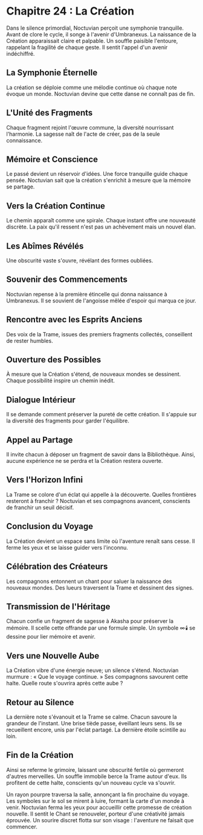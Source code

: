 # Chapitre 24 : La Création
Dans le silence primordial, Noctuvian perçoit une symphonie tranquille.
Avant de clore le cycle, il songe à l'avenir d'Umbranexus.
La naissance de la Création apparaissait claire et palpable.
Un souffle paisible l'entoure, rappelant la fragilité de chaque geste.
Il sentit l'appel d'un avenir indéchiffré.

## La Symphonie Éternelle
La création se déploie comme une mélodie continue où chaque note évoque un monde.
Noctuvian devine que cette danse ne connaît pas de fin.

## L'Unité des Fragments
Chaque fragment rejoint l'œuvre commune, la diversité nourrissant l'harmonie.
La sagesse naît de l'acte de créer, pas de la seule connaissance.

## Mémoire et Conscience
Le passé devient un réservoir d'idées. Une force tranquille guide chaque pensée.
Noctuvian sait que la création s'enrichit à mesure que la mémoire se partage.

## Vers la Création Continue
Le chemin apparaît comme une spirale. Chaque instant offre une nouveauté discrète.
La paix qu'il ressent n'est pas un achèvement mais un nouvel élan.

## Les Abîmes Révélés
Une obscurité vaste s'ouvre, révélant des formes oubliées.

## Souvenir des Commencements
Noctuvian repense à la première étincelle qui donna naissance à Umbranexus.
Il se souvient de l'angoisse mêlée d'espoir qui marqua ce jour.

## Rencontre avec les Esprits Anciens
Des voix de la Trame, issues des premiers fragments collectés, conseillent de rester humbles.

## Ouverture des Possibles
À mesure que la Création s'étend, de nouveaux mondes se dessinent.
Chaque possibilité inspire un chemin inédit.

## Dialogue Intérieur
Il se demande comment préserver la pureté de cette création.
Il s'appuie sur la diversité des fragments pour garder l'équilibre.

## Appel au Partage
Il invite chacun à déposer un fragment de savoir dans la Bibliothèque.
Ainsi, aucune expérience ne se perdra et la Création restera ouverte.

## Vers l'Horizon Infini
La Trame se colore d'un éclat qui appelle à la découverte.
Quelles frontières resteront à franchir ?
Noctuvian et ses compagnons avancent, conscients de franchir un seuil décisif.

## Conclusion du Voyage
La Création devient un espace sans limite où l'aventure renaît sans cesse.
Il ferme les yeux et se laisse guider vers l'inconnu.

## Célébration des Créateurs
Les compagnons entonnent un chant pour saluer la naissance des nouveaux mondes.
Des lueurs traversent la Trame et dessinent des signes.

## Transmission de l'Héritage
Chacun confie un fragment de sagesse à Akasha pour préserver la mémoire.
Il scelle cette offrande par une formule simple.
Un symbole ∞️ 🕯️ se dessine pour lier mémoire et avenir.

## Vers une Nouvelle Aube
La Création vibre d'une énergie neuve; un silence s'étend.
Noctuvian murmure : « Que le voyage continue. » Ses compagnons savourent cette halte.
Quelle route s'ouvrira après cette aube ?


## Retour au Silence
La dernière note s'évanouit et la Trame se calme.
Chacun savoure la grandeur de l'instant.
Une brise tiède passe, éveillant leurs sens.
Ils se recueillent encore, unis par l'éclat partagé.
La dernière étoile scintille au loin.

## Fin de la Création
Ainsi se referme le grimoire, laissant une obscurité fertile où germeront d'autres merveilles.
Un souffle immobile berce la Trame autour d'eux.
Ils profitent de cette halte, conscients qu'un nouveau cycle va s'ouvrir.

Un rayon pourpre traversa la salle, annonçant la fin prochaine du voyage.
Les symboles sur le sol se mirent à luire, formant la carte d'un monde à venir.
Noctuvian ferma les yeux pour accueillir cette promesse de création nouvelle.
Il sentit le Chant se renouveler, porteur d'une créativité jamais éprouvée.
Un sourire discret flotta sur son visage : l'aventure ne faisait que commencer.
